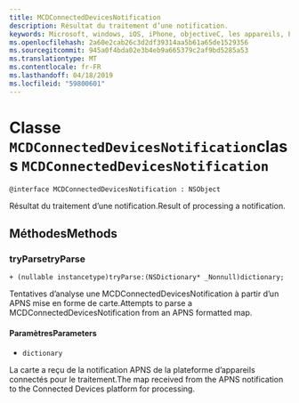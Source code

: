 ```yaml
---
title: MCDConnectedDevicesNotification
description: Résultat du traitement d’une notification.
keywords: Microsoft, windows, iOS, iPhone, objectiveC, les appareils, Project Rome connectés
ms.openlocfilehash: 2a60e2cab26c3d2df39314aa5b61a65de1529356
ms.sourcegitcommit: 945a0f4bda02e3b4eb9a665379c2af9bd5285a53
ms.translationtype: MT
ms.contentlocale: fr-FR
ms.lasthandoff: 04/18/2019
ms.locfileid: "59800601"
---
```

# <a name="class-mcdconnecteddevicesnotification"></a><span data-ttu-id="44f87-104">Classe `MCDConnectedDevicesNotification`</span><span class="sxs-lookup"><span data-stu-id="44f87-104">class `MCDConnectedDevicesNotification`</span></span> 

```
@interface MCDConnectedDevicesNotification : NSObject
```  
<span data-ttu-id="44f87-105">Résultat du traitement d’une notification.</span><span class="sxs-lookup"><span data-stu-id="44f87-105">Result of processing a notification.</span></span>

## <a name="methods"></a><span data-ttu-id="44f87-106">Méthodes</span><span class="sxs-lookup"><span data-stu-id="44f87-106">Methods</span></span>

### <a name="tryparse"></a><span data-ttu-id="44f87-107">tryParse</span><span class="sxs-lookup"><span data-stu-id="44f87-107">tryParse</span></span>

`+ (nullable instancetype)tryParse:(NSDictionary* _Nonnull)dictionary;`

<span data-ttu-id="44f87-108">Tentatives d’analyse une MCDConnectedDevicesNotification à partir d’un APNS mise en forme de carte.</span><span class="sxs-lookup"><span data-stu-id="44f87-108">Attempts to parse a MCDConnectedDevicesNotification from an APNS formatted map.</span></span>

#### <a name="parameters"></a><span data-ttu-id="44f87-109">Paramètres</span><span class="sxs-lookup"><span data-stu-id="44f87-109">Parameters</span></span> 
* `dictionary` 

<span data-ttu-id="44f87-110">La carte a reçu de la notification APNS de la plateforme d’appareils connectés pour le traitement.</span><span class="sxs-lookup"><span data-stu-id="44f87-110">The map received from the APNS notification to the Connected Devices platform for processing.</span></span>
